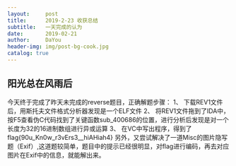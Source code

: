 ```yaml
---
layout:     post
title:      2019-2-23 收获总结
subtitle:   一天完成的认为
date:       2019-02-21
author:     DaYou
header-img: img/post-bg-cook.jpg
catalog: true
---
```


## 阳光总在风雨后
今天终于完成了昨天未完成的reverse题目，正确解题步骤：
1、	下载REV1文件后，用斯托夫文件格式分析器发现是一个ELF文件
2、	将REV1文件拖到了IDA中，按F5查看伪C代码找到了关键函数sub_400686的位置，进行分析后发现是对一个长度为32的16进制数组进行异或运算
3、	在VC中写出程序，得到了flag{90u_Kn0w_r3vErs3__hiAHiah4}
另外，又尝试解决了一道Misc的图片隐写题（Exif）,这道题较简单，题目中的提示已经很明显，对flag进行编码，再去对应图片在Exif中的信息，就能解出来。



